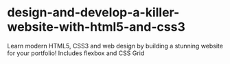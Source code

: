 # design-and-develop-a-killer-website-with-html5-and-css3
Learn modern HTML5, CSS3 and web design by building a stunning website for your portfolio! Includes flexbox and CSS Grid
